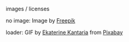 images / licenses

no image:
Image by <a href="https://www.freepik.com/free-vector/flat-design-no-photo-sign_22204570.htm#fromView=search&page=1&position=27&uuid=4b7a7112-26b9-4e94-a4b5-b86ead138e07">Freepik</a>


loader:
GIF by <a href="https://pixabay.com/users/ekkant-33254754/?utm_source=link-attribution&utm_medium=referral&utm_campaign=animation&utm_content=11928">Ekaterine Kantaria</a> from <a href="https://pixabay.com//?utm_source=link-attribution&utm_medium=referral&utm_campaign=animation&utm_content=11928">Pixabay</a>